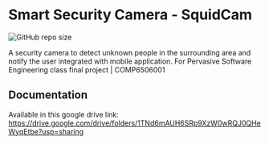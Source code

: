 # Smart Security Camera - SquidCam
![GitHub repo size](https://img.shields.io/github/repo-size/aimeeph16/PSE_FinalProject?logo=gitHub)

A security camera to detect unknown people in the surrounding area and notify the user integrated with mobile application.
For Pervasive Software Engineering class final project | COMP6506001

## Documentation
Available in this google drive link: https://drive.google.com/drive/folders/1TNd6mAUH6SRp9XzW0wRQJ0QHeWyqEtbe?usp=sharing
